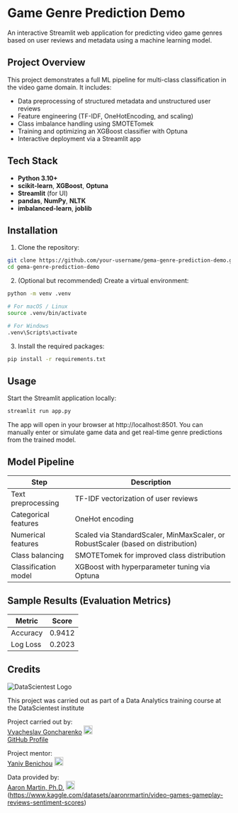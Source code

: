 # Game Genre Prediction Demo
An interactive Streamlit web application for predicting video game genres based on user reviews and metadata using a machine learning model.


## Project Overview

This project demonstrates a full ML pipeline for multi-class classification in the video game domain. It includes:

- Data preprocessing of structured metadata and unstructured user reviews
- Feature engineering (TF-IDF, OneHotEncoding, and scaling)
- Class imbalance handling using SMOTETomek
- Training and optimizing an XGBoost classifier with Optuna
- Interactive deployment via a Streamlit app


## Tech Stack

- **Python 3.10+**
- **scikit-learn**, **XGBoost**, **Optuna**
- **Streamlit** (for UI)
- **pandas**, **NumPy**, **NLTK**
- **imbalanced-learn**, **joblib**


## Installation

1. Clone the repository:

```bash
git clone https://github.com/your-username/gema-genre-prediction-demo.git
cd gema-genre-prediction-demo
```

2. (Optional but recommended) Create a virtual environment:  
```bash
python -m venv .venv

# For macOS / Linux
source .venv/bin/activate

# For Windows
.venv\Scripts\activate
```

3. Install the required packages:  
```bash
pip install -r requirements.txt
```


## Usage
Start the Streamlit application locally:  
```bash
streamlit run app.py
```

The app will open in your browser at http://localhost:8501.
You can manually enter or simulate game data and get real-time genre predictions from the trained model.


## Model Pipeline

| Step                  | Description                                           |
|-----------------------|-------------------------------------------------------|
| Text preprocessing    | TF-IDF vectorization of user reviews                  |
| Categorical features  | OneHot encoding                                       |
| Numerical features    | Scaled via StandardScaler, MinMaxScaler, or RobustScaler (based on distribution) |
| Class balancing       | SMOTETomek for improved class distribution            |
| Classification model  | XGBoost with hyperparameter tuning via Optuna         |


## Sample Results (Evaluation Metrics)

| Metric      | Score     |
|-------------|-----------|
| Accuracy    | 0.9412    |
| Log Loss    | 0.2023    |


## Credits
![DataScientest Logo](https://datascientest.com/wp-content/uploads/2022/03/logo-2021.png)

This project was carried out as part of a Data Analytics training course at the DataScientest institute  

Project carried out by:  
[Vyacheslav Goncharenko](https://www.linkedin.com/in/vyacheslavgoncharenko/)
<a href="https://www.linkedin.com/in/dein-linkedin-name" target="_blank">
  <img src="https://img.shields.io/badge/-LinkedIn-0A66C2?style=flat&logo=linkedin&logoColor=white" alt="LinkedIn" height="20"/>
</a>  
[GitHub Profile](https://github.com/JIP-Wide)

Project mentor:  
[Yaniv Benichou](https://www.linkedin.com/in/yaniv-benichou/)
<a href="https://www.linkedin.com/in/yaniv-benichou/" target="_blank">
  <img src="https://img.shields.io/badge/-LinkedIn-0A66C2?style=flat&logo=linkedin&logoColor=white" alt="LinkedIn" height="20"/>
</a>  

Data provided by:  
[Aaron Martin, Ph.D.](https://www.linkedin.com/in/aaron-martin-phd/)
<a href="https://www.linkedin.com/in/aaron-martin-phd/" target="_blank">
  <img src="https://img.shields.io/badge/-LinkedIn-0A66C2?style=flat&logo=linkedin&logoColor=white" alt="LinkedIn" height="20"/>
</a>  
(https://www.kaggle.com/datasets/aaronrmartin/video-games-gameplay-reviews-sentiment-scores)
